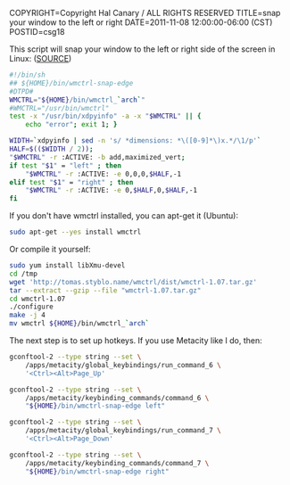 COPYRIGHT=Copyright Hal Canary / ALL RIGHTS RESERVED
TITLE=snap your window to the left or right
DATE=2011-11-08 12:00:00-06:00 (CST)
POSTID=csg18

This script will snap your window to the left or right side of the screen in Linux: ([SOURCE](http://www.techsupportalert.com/content/ubuntu-tips-and-tricks.htm#Enable-Aero-Snap))

    
```sh
#!/bin/sh
## ${HOME}/bin/wmctrl-snap-edge
#DTPD#
WMCTRL="${HOME}/bin/wmctrl_`arch`"
#WMCTRL="/usr/bin/wmctrl"
test -x "/usr/bin/xdpyinfo" -a -x "$WMCTRL" || {
    echo "error"; exit 1; }

WIDTH=`xdpyinfo | sed -n 's/ *dimensions: *\([0-9]*\)x.*/\1/p'`
HALF=$(($WIDTH / 2));
"$WMCTRL" -r :ACTIVE: -b add,maximized_vert;
if test "$1" = "left" ; then
	"$WMCTRL" -r :ACTIVE: -e 0,0,0,$HALF,-1
elif test "$1" = "right" ; then
	"$WMCTRL" -r :ACTIVE: -e 0,$HALF,0,$HALF,-1
fi
```
    

If you don't have wmctrl installed, you can apt-get it (Ubuntu):

```sh
sudo apt-get --yes install wmctrl
```

Or compile it yourself:

    
```sh
sudo yum install libXmu-devel
cd /tmp
wget 'http://tomas.styblo.name/wmctrl/dist/wmctrl-1.07.tar.gz'
tar --extract --gzip --file "wmctrl-1.07.tar.gz"
cd wmctrl-1.07
./configure
make -j 4
mv wmctrl ${HOME}/bin/wmctrl_`arch`
```
    

The next step is to set up hotkeys. If you use Metacity like I do, then:

    
```sh
gconftool-2 --type string --set \
	/apps/metacity/global_keybindings/run_command_6 \
	'<Ctrl><Alt>Page_Up'

gconftool-2 --type string --set \
	/apps/metacity/keybinding_commands/command_6 \
	"${HOME}/bin/wmctrl-snap-edge left"

gconftool-2 --type string --set \
	/apps/metacity/global_keybindings/run_command_7 \
	'<Ctrl><Alt>Page_Down'

gconftool-2 --type string --set \
	/apps/metacity/keybinding_commands/command_7 \
	"${HOME}/bin/wmctrl-snap-edge right"
```
